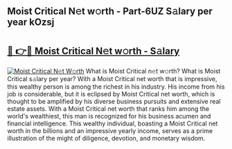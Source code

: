 ## Moist Critical N𝚎t w𝚘rth - Part-6UZ S𝚊lary per year kOzsj

# <h2><a href="http://gc01227.nevu.top/?p=Moist+Critical">🔗 👉🔴 Moist Critical N𝚎t w𝚘rth - S𝚊lary</a></h2>

[![Moist Critical N𝚎t W𝚘rth](https://i.imgur.com/Oavwk0R.jpeg)](http://gc01227.nevu.top/?p=Moist+Critical)
What is Moist Critical n𝚎t w𝚘rth? What is Moist Critical s𝚊lary per year?
With a Moist Critical net worth that is impressive, this wealthy person is among the richest in his industry. His income from his job is considerable, but it is eclipsed by Moist Critical net worth, which is thought to be amplified by his diverse business pursuits and extensive real estate assets. With a Moist Critical net worth that ranks him among the world's wealthiest, this man is recognized for his business acumen and financial intelligence. This wealthy individual, boasting a Moist Critical net worth in the billions and an impressive yearly income, serves as a prime illustration of the might of diligence, devotion, and monetary wisdom.
